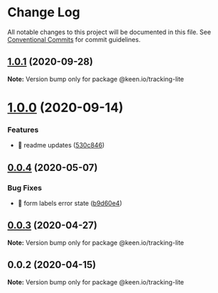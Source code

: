 # Change Log

All notable changes to this project will be documented in this file.
See [Conventional Commits](https://conventionalcommits.org) for commit guidelines.

## [1.0.1](https://github.com/keen/keen/compare/@keen.io/tracking-lite@1.0.0...@keen.io/tracking-lite@1.0.1) (2020-09-28)

**Note:** Version bump only for package @keen.io/tracking-lite





# [1.0.0](https://github.com/keen/keen/compare/@keen.io/tracking-lite@0.0.4...@keen.io/tracking-lite@1.0.0) (2020-09-14)


### Features

* 🎸 readme updates ([530c846](https://github.com/keen/keen/commit/530c846a7424c10260c08a3ee908252e0e39fecb))





## [0.0.4](https://github.com/keen/keen/compare/@keen.io/tracking-lite@0.0.3...@keen.io/tracking-lite@0.0.4) (2020-05-07)


### Bug Fixes

* 🐛 form labels error state ([b9d60e4](https://github.com/keen/keen/commit/b9d60e40eb72560efee2b01aa962f8a612cf7cc8))





## [0.0.3](https://github.com/keen/keen/compare/@keen.io/tracking-lite@0.0.2...@keen.io/tracking-lite@0.0.3) (2020-04-27)

**Note:** Version bump only for package @keen.io/tracking-lite





## 0.0.2 (2020-04-15)

**Note:** Version bump only for package @keen.io/tracking-lite

